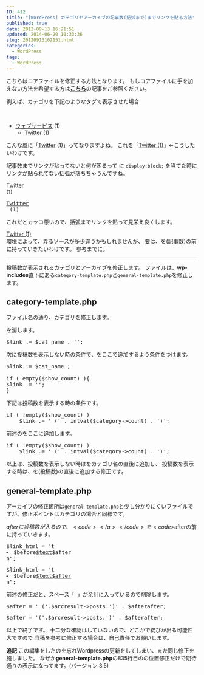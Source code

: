 ```yaml
---
ID: 412
title: "[WordPress] カテゴリやアーカイブの記事数(括弧まで)までリンクを貼る方法"
published: true
date: 2012-09-13 16:21:51
updated: 2014-06-20 10:33:36
slug: 20120913162151.html
categories:
  - WordPress
tags:
  - WordPress
---
```


<p class="c-alert is-danger">こちらはコアファイルを修正する方法となります。
もしコアファイルに手を加えない方法を希望する方は<b><a href="https://b.0218.jp/20130521115431.html">こちら</a></b>の記事をご参照ください。</p>

例えば、カテゴリを下記のようなタグで表示させた場合

<pre class="prettyprint">
<?php wp_list_cats('sort_column=name&optioncount=1'); ?>
</pre>

<div class="sandbox">
<ul>
<li><a href="#">ウェブサービス</a> (1)
 <ul class="children">
  <li><a href="#">Twitter</a> (1)
 </ul>
</li>
</ul>
</div>
こんな風に「<a href="#">Twitter</a> (1)」ってなりますよね。
これを「<a href="#">Twitter (1)</a>」←こうしたいわけです。

記事数までリンクが貼ってないと何が困るって
<code><a></code>に <code>display:block;</code> を当てた時に
リンクが貼られてない括弧が落ちちゃうんですね。

<div class="sandbox"><a href="#" style="display:block;">Twitter</a> (1)</div>
<pre class="prettyprint linenums"><a href="#" style="display:block;">Twitter</a> (1)</pre>

これだとカッコ悪いので、括弧までリンクを貼って見栄え良くします。

<div class="sandbox"><a href="#" style="display:block;">Twitter (1)</a></div>
<!--more-->
環境によって、弄るソースが多少違うかもしれませんが、
要は、<code></a></code>を(記事数)の前に持っていきたいわけです。
参考までに。
<hr>
投稿数が表示されるカテゴリとアーカイブを修正します。
ファイルは、<strong>wp-includes</strong>直下にある<code>category-template.php</code>と<code>general-template.php</code>を修正します。

<h2>category-template.php</h2>
ファイル名の通り、カテゴリを修正します。

<code></a></code>を消します。

<pre class="prettyprint linenums:834">
$link .= $cat_name . '</a>';</pre>

次に投稿数を表示しない時の条件で、<code></a></code>をここで追加するよう条件をつけます。

<pre class="prettyprint linenums:834">
$link .= $cat_name ;
 
if ( empty($show_count) ){
$link .= '</a>';
}</pre>

下記は投稿数を表示する時の条件です。

<pre class="prettyprint linenums:866">
if ( !empty($show_count) )
    $link .= ' (' . intval($category->count) . ')';</pre>

前述の<code></a></code>をここに追加します。

<pre class="prettyprint linenums:870">
if ( !empty($show_count) )
    $link .= ' (' . intval($category->count) . ')</a>';</pre>

以上は、投稿数を表示しない時は</a>をカテゴリ名の直後に追加し、
投稿数を表示する時は、</a>を(投稿数)の直後に追加する修正です。

<h2>general-template.php</h2>
アーカイブの修正箇所は<code>general-template.php</code>と少し分かりにくいファイルですが、修正ポイントはカテゴリの場合と同様です。

$afterに投稿数が入るので、<code></a></code>を<code>$after</code>の前に持っていきます。

<pre class="prettyprint linenums:842">
$link_html = "t<li>$before<a href='$url' title='$title_text'>$text</a>$after</li>n";</pre>

<pre class="prettyprint linenums:842">
$link_html = "t<li>$before<a href='$url' title='$title_text'>$text$after</a></li>n";</pre>

前述の修正だと、スペース「<code>&nbsp;</code>」が余計に入っているので削除します。

<pre class="prettyprint linenums:941">
$after = '&nbsp;('.$arcresult->posts.')' . $afterafter;</pre>

<pre class="prettyprint linenums:941">
$after = '('.$arcresult->posts.')' . $afterafter;</pre>

以上で終了です。
十二分な確認はしていないので、どこかで綻びが出る可能性大ですので
当稿を参考に修正する場合は、自己責任でお願いします。

<p class="alert alert-info">
<b>追記</b>
この編集をしたのを忘れWordpressの更新をしてしまい、また同じ修正を施しました。
なぜか<b>general-template.php</b>の835行目の<code></a></code>の位置修正だけで期待通りの表示になってます。<span class="text-muted">(バージョン 3.5)</span></p>
